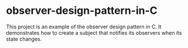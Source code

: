# observer-design-pattern-in-C
This project is an example of the observer design pattern in C. It demonstrates how to create a subject that notifies its observers when its state changes.
